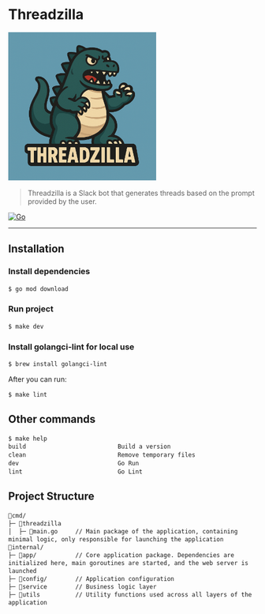 # Threadzilla

<img src="resources/logo.png" width="300" height="300" alt="Threadzilla Logo" />

> Threadzilla is a Slack bot that generates threads based on the prompt provided by the user.

[![Go](https://github.com/Mubiridziri/threadzilla/actions/workflows/go.yml/badge.svg)](https://github.com/Mubiridziri/threadzilla/actions/workflows/go.yml)

--- 

## Installation

### Install dependencies

```bash
$ go mod download
```

### Run project

```bash
$ make dev
```

### Install golangci-lint for local use

```bash
$ brew install golangci-lint
```

After you can run:

```bash
$ make lint
```

## Other commands

```bash
$ make help
build                          Build a version
clean                          Remove temporary files
dev                            Go Run
lint                           Go Lint
```

## Project Structure

```text
📂cmd/
├─ 📂threadzilla
│  ├─ 📄main.go     // Main package of the application, containing minimal logic, only responsible for launching the application
📂internal/
├─ 📂app/           // Core application package. Dependencies are initialized here, main goroutines are started, and the web server is launched
├─ 📂config/        // Application configuration
├─ 📂service        // Business logic layer
├─ 📂utils          // Utility functions used across all layers of the application

```